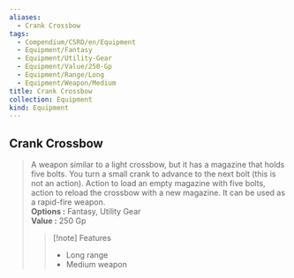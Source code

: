 ```yaml
---
aliases:
  - Crank Crossbow
tags:
  - Compendium/CSRD/en/Equipment
  - Equipment/Fantasy
  - Equipment/Utility-Gear
  - Equipment/Value/250-Gp
  - Equipment/Range/Long
  - Equipment/Weapon/Medium
title: Crank Crossbow
collection: Equipment
kind: Equipment
---
```

## Crank Crossbow  
  
>A weapon similar to a light crossbow, but it has a magazine that holds five bolts. You turn a small crank to advance to the next bolt (this is not an action). Action to load an empty magazine with five bolts, action to reload the crossbow with a new magazine. It can be used as a rapid-fire weapon.  
> **Options :** Fantasy, Utility Gear  
> **Value :** 250 Gp  
>>[!note] Features  
>> - Long range  
>> - Medium weapon